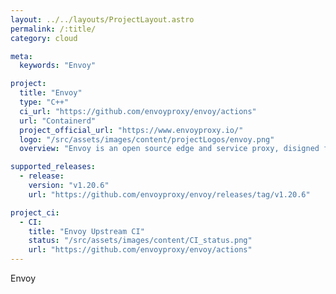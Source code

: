 ```yaml
---
layout: ../../layouts/ProjectLayout.astro
permalink: /:title/
category: cloud

meta:
  keywords: "Envoy"

project:
  title: "Envoy"
  type: "C++"
  ci_url: "https://github.com/envoyproxy/envoy/actions"
  url: "Containerd"
  project_official_url: "https://www.envoyproxy.io/"
  logo: "/src/assets/images/content/projectLogos/envoy.png"
  overview: "Envoy is an open source edge and service proxy, disigned for cloud native applications."

supported_releases:
  - release:
    version: "v1.20.6"
    url: "https://github.com/envoyproxy/envoy/releases/tag/v1.20.6"

project_ci:
  - CI:
    title: "Envoy Upstream CI"
    status: "/src/assets/images/content/CI_status.png"
    url: "https://github.com/envoyproxy/envoy/actions"
---
```


<p>Envoy</p>
